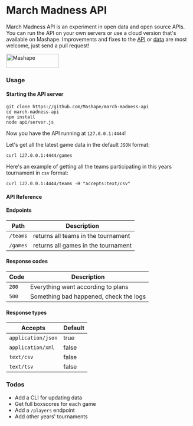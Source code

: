 # March Madness API 

March Madness API is an experiment in open data and open source APIs. You can run the API on your own servers or use a cloud version that's available on Mashape. Improvements and fixes to the [API](/tree/master/api) or [data](/tree/master/data) are most welcome, just send a pull request!

<a href="https://www.mashape.com/community/march-madness?&amp;utm_campaign=mashape5-embed&amp;utm_medium=button&amp;utm_source=march-madness&amp;utm_content=anchorlink&amp;utm_term=icon-dark"><img alt="Mashape" src="https://d1g84eaw0qjo7s.cloudfront.net/images/badges/badge-icon-dark-6460f8cc.png" height="38" width="143"></a>

### Usage

#### Starting the API server

```
git clone https://github.com/Mashape/march-madness-api
cd march-madness-api
npm install
node api/server.js
``` 

Now you have the API running at `127.0.0.1:4444`!

Let's get all the latest game data in the default `JSON` format:

```
curl 127.0.0.1:4444/games
```

Here's an example of getting all the teams participating in this years tournament in `csv` format:

```
curl 127.0.0.1:4444/teams -H "accepts:text/csv"
```

#### API Reference

#### Endpoints

| Path                       | Description                                      |
| ---------------------------|------------------------------------------------- |
| `/teams`                   | returns all teams in the tournament              |
| `/games`                   | returns all games in the tournament              |


#### Response codes

| Code                       | Description                                      |
| -------------------------- |------------------------------------------------- |
| `200`                      | Everything went according to plans               |
| `500`                      | Something bad happened, check the logs           |

#### Response types

| Accepts                    | Default                                          |
| -------------------------- |------------------------------------------------- |
| `application/json`         | true                                             |
| `application/xml`          | false                                            |
| `text/csv`                 | false                                            |
| `text/tsv`                 | false                                            |

### Todos

- Add a CLI for updating data
- Get full boxscores for each game
- Add a `/players` endpoint
- Add other years' tournaments
